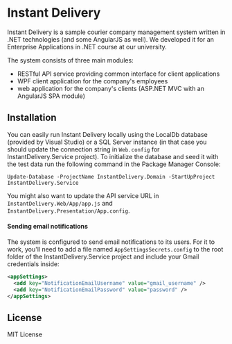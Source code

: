 # Instant Delivery
Instant Delivery is a sample courier company management system written in .NET technologies (and some AngularJS as well). We developed it for an Enterprise Applications in .NET course at our university.

The system consists of three main modules:
* RESTful API service providing common interface for client applications
* WPF client application for the company's employees
* web application for the company's clients (ASP.NET MVC with an AngularJS SPA module)

## Installation
You can easily run Instant Delivery locally using the LocalDb database (provided by Visual Studio) or a SQL Server instance (in that case you should update the connection string in `Web.config` for InstantDelivery.Service project). To initialize the database and seed it with the test data run the following command in the Package Manager Console:
```
Update-Database -ProjectName InstantDelivery.Domain -StartUpProject InstantDelivery.Service
```
You might also want to update the API service URL in `InstantDelivery.Web/App/app.js` and `InstantDelivery.Presentation/App.config`.

#### Sending email notifications
The system is configured to send email notifications to its users. For it to work, you'll need to add a file named `AppSettingsSecrets.config` to the root folder of the InstantDelivery.Service project and include your Gmail credentials inside:
```xml
<appSettings>
  <add key="NotificationEmailUsername" value="gmail_username" />
  <add key="NotificationEmailPassword" value="password" />
</appSettings>
```
## License
MIT License
